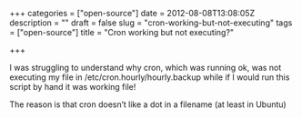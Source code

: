 +++
categories = ["open-source"]
date = 2012-08-08T13:08:05Z
description = ""
draft = false
slug = "cron-working-but-not-executing"
tags = ["open-source"]
title = "Cron working but not executing?"

+++


I was struggling to understand why cron, which was running ok, was not executing my file in /etc/cron.hourly/hourly.backup while if I would run this script by hand it was working file!

The reason is that cron doesn’t like a dot in a filename (at least in Ubuntu)

